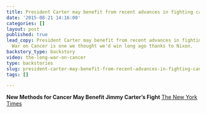 ```yaml
---
title: President Carter may benefit from recent advances in fighting cancer
date: '2015-08-21 14:16:00'
categories: []
layout: post
published: true
lead_copy: President Carter may benefit from recent advances in fighting cancer. The
  War on Cancer is one we thought we'd win long ago thanks to Nixon.
backstory_type: backstory
video: the-long-war-on-cancer
type: backstories
slug: president-carter-may-benefit-from-recent-advances-in-fighting-cancer
tags: []

---
```

**New Methods for Cancer May Benefit Jimmy Carter’s Fight**
[The New York Times](http://www.nytimes.com/2015/08/21/health/new-methods-for-cancer-may-benefit-jimmy-carters-fight.html?hp&action=click&pgtype=Homepage&module=first-column-region&region=top-news&WT.nav=top-news&_r=0)


